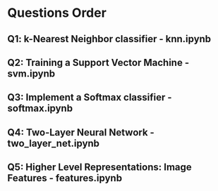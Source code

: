 # Questions Order
## Q1: k-Nearest Neighbor classifier - knn.ipynb
## Q2: Training a Support Vector Machine - svm.ipynb
## Q3: Implement a Softmax classifier - softmax.ipynb
## Q4: Two-Layer Neural Network - two_layer_net.ipynb
## Q5: Higher Level Representations: Image Features - features.ipynb